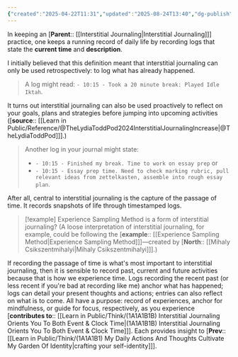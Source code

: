 ```yaml
---
{"created":"2025-04-22T11:31","updated":"2025-08-24T13:40","dg-publish":true,"noteIcon":2,"permalink":"/learn-in-public/think/1-a1-a1-b1-a-interstitial-journal-to-proactively-plan/","dgPassFrontmatter":true}
---
```


In keeping an [**Parent**:: [[Interstitial Journaling\|Interstitial Journaling]]] practice, one keeps a running record of daily life by recording logs that state the __current time__ and **description**. 

I initially believed that this definition meant that interstitial journaling can only be used retrospectively: to log what has already happened. 

> A log might read: `- 10:15 - Took a 20 minute break: Played Idle Iktah`. 

It turns out interstitial journaling can also be used proactively to reflect on your goals, plans and strategies before jumping into upcoming activities ([**source**:: [[Learn in Public/Reference/@TheLydiaToddPod2024InterstitialJournalingIncrease\|@TheLydiaToddPod]]].) 

> Another log in your journal might state: 
> - `- 10:15 - Finished my break. Time to work on essay prep` or 
> - `- 10:15 - Essay prep time. Need to check marking rubric, pull relevant ideas from zettelkasten, assemble into rough essay plan`.

After all, central to interstitial journaling is the capture of the passage of time. It records snapshots of life through timestamped logs. 

> [!example] Experience Sampling Method is a form of interstitial journaling? 
> (A loose interpretation of interstitial journaling, for example, could be following the [**example**:: [[Experience Sampling Method\|Experience Sampling Method]]]—created by [**North**:: [[Mihaly Csikszentmihalyi\|Mihaly Csikszentmihalyi]]].)

If recording the passage of time is what's most important to interstitial journaling, then it is sensible to record past, current and future activities because that is how we experience time. Logs recording the recent past (or less recent if you're bad at recording like me) anchor what has happened; logs can detail your present thoughts and actions; entries can also reflect on what is to come. All have a purpose: record of experiences, anchor for mindfulness, or guide for focus, respectively, as you experience [**contributes to**:: [[Learn in Public/Think/(1A1A1B1B) Interstitial Journaling Orients You To Both Event & Clock Time\|(1A1A1B1B) Interstitial Journaling Orients You To Both Event & Clock Time]]]. Each provides insight to [**Prev**:: [[Learn in Public/Think/(1A1A1B1) My Daily Actions And Thoughts Cultivate My Garden Of Identity\|crafting your self-identity]]].


